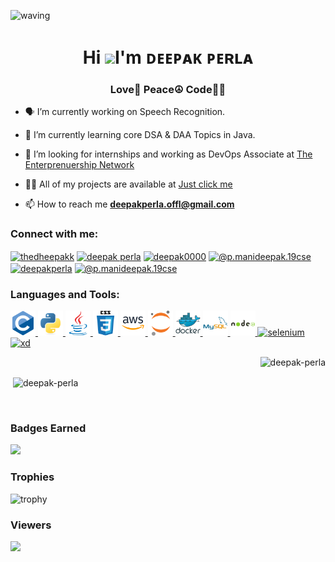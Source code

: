 ![waving](https://capsule-render.vercel.app/api?type=waving&height=100&fontAlign=80&fontAlignY=40&color=gradient)


<h1 align="center">Hi <img src="https://github.com/TheDudeThatCode/TheDudeThatCode/blob/master/Assets/Hi.gif" width="30px">I'm ᴅᴇᴇᴘᴀᴋ ᴘᴇʀʟᴀ</h1>
<h3 align="center">Love🤍 Peace☮ Code👨‍💻 </h3>
  
- 🗣️ I’m currently working on Speech Recognition.
  
- 🌱 I’m currently learning core DSA & DAA Topics in Java.
   
- 🤔 I’m looking for internships and working as DevOps Associate at [The Enterprenuership Network](https://www.linkedin.com/company/the-entrepreneurship-network/mycompany/)

- 👨‍💻 All of my projects are available at [Just click me](https://github.com/Deepak-Perla)

- 📫 How to reach me **deepakperla.offl@gmail.com**

<h3 align="left">Connect with me:</h3>
<p align="left">
<a href="https://twitter.com/thedheepakk" target="blank"><img align="center" src="https://img.shields.io/badge/Twitter-1DA1F2?style=for-the-badge&logo=twitter&logoColor=white" alt="thedheepakk" height="30"/></a>
<a href="https://www.linkedin.com/in/deepak-perla/" target="blank"><img align="center" src="https://img.shields.io/badge/LinkedIn-0077B5?style=for-the-badge&logo=linkedin&logoColor=white" alt="deepak perla" height="30"/></a>
<a href="https://www.hackerrank.com/Deep_Py" target="blank"><img align="center" src="https://img.shields.io/badge/-Hackerrank-2EC866?style=for-the-badge&logo=HackerRank&logoColor=white" alt="deepak0000" height="30"/></a>
<a href="https://www.hackerearth.com/@p.manideepak.19cse" target="blank"><img align="center" src="https://img.shields.io/badge/HackerEarth-%232C3454.svg?&style=for-the-badge&logo=HackerEarth&logoColor=Blue" alt="@p.manideepak.19cse" height="30"  /></a>
<a href="https://dev.to/deepakperla" target="blank"><img align="center" src="https://img.shields.io/badge/Dev-000000?style=for-the-badge&logo=dev.to&logoColor=white" alt="deepakperla" height="30"  /></a>
<a href="https://medium.com/@p.manideepak.19cse" target="blank"><img align="center" src="https://img.shields.io/badge/Medium-292929?style=for-the-badge&logo=medium&logoColor=white" alt="@p.manideepak.19cse" height="30"  /></a>
</p>

<h3 align="left">Languages and Tools:</h3>
  
<p align="left"> 
<a href="https://www.cprogramming.com/" target="_blank"> <img src="https://raw.githubusercontent.com/devicons/devicon/master/icons/c/c-original.svg" alt="c" width="40" height="40"/> </a> 
<a href="https://www.python.org" target="_blank"> <img src="https://raw.githubusercontent.com/devicons/devicon/master/icons/python/python-original.svg" alt="python" width="40" height="40"/> </a> 
<a href="https://www.java.com" target="_blank"> <img src="https://raw.githubusercontent.com/devicons/devicon/master/icons/java/java-original.svg" alt="java" width="40" height="40"/> </a> 
<a href="https://www.w3schools.com/css/" target="_blank"> <img src="https://raw.githubusercontent.com/devicons/devicon/master/icons/css3/css3-original-wordmark.svg" alt="css3" width="40" height="40"/> </a> 
<a href="https://aws.amazon.com/" target="_blank"> <img src="https://raw.githubusercontent.com/github/explore/80688e429a7d4ef2fca1e82350fe8e3517d3494d/topics/aws/aws.png" alt="aws" width="40" height="40"/> </a>
<a href="https://jupyter.org/" target="_blank"> <img src="https://raw.githubusercontent.com/devicons/devicon/master/icons/jupyter/jupyter-original.svg" alt="jupyter" width="40" height="40"/> </a> 
<a href="https://www.docker.com/" target="_blank"> <img src="https://raw.githubusercontent.com/devicons/devicon/master/icons/docker/docker-original-wordmark.svg" alt="docker" width="40" height="40"/> </a> 
<a href="https://www.mysql.com/" target="_blank"> <img src="https://raw.githubusercontent.com/devicons/devicon/master/icons/mysql/mysql-original-wordmark.svg" alt="mysql" width="40" height="40"/> </a> <a href="https://nodejs.org" target="_blank"> <img src="https://raw.githubusercontent.com/devicons/devicon/master/icons/nodejs/nodejs-original-wordmark.svg" alt="nodejs" width="40" height="40"/> </a> 
<a href="https://www.selenium.dev" target="_blank"> <img src="https://raw.githubusercontent.com/detain/svg-logos/780f25886640cef088af994181646db2f6b1a3f8/svg/selenium-logo.svg" alt="selenium" width="40" height="40"/> </a> 
<a href="https://www.adobe.com/products/xd.html" target="_blank"> <img src="https://cdn.worldvectorlogo.com/logos/adobe-xd.svg" alt="xd" width="40" height="40"/> </a> </p>
  
<p>&nbsp;<img align="right" src="https://github-readme-stats.vercel.app/api/top-langs/?username=Deepak-Perla&langs_count=8&theme=dark&show_icons=true" alt="deepak-perla" /></p>
<p>&nbsp;<img align="center" src="https://github-readme-stats.vercel.app/api?username=Deepak-Perla&theme=dark&show_icons=true" alt="deepak-perla" /></p>
<br>
  
### Badges Earned  
  <a href="https://dev.to/badge/hacktoberfest-2020" target="_blank">
<img src="https://res.cloudinary.com/practicaldev/image/fetch/s--ipK3ZYfm--/c_limit,f_auto,fl_progressive,q_80,w_375/https://dev-to-uploads.s3.amazonaws.com/uploads/badge/badge_image/80/hacktoberfest2020-badge_2.png" width=100>
</a>
  
  ### Trophies
![trophy](https://github-profile-trophy.vercel.app/?username=Deepak-Perla&no-bg=true)
  
  ### Viewers
![](https://komarev.com/ghpvc/?username=deepak-perla&color=blueviolet&label=👀👀👀)
